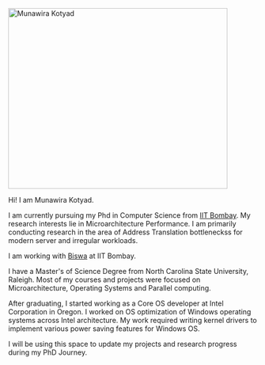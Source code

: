 
<picture>
  <source media="(prefers-color-scheme: light)" srcset="https://photos.app.goo.gl/wVVtFR3bNPtywm8p8" width="443" height=auto >
  <img alt="Munawira Kotyad" src="https://photos.app.goo.gl/wVVtFR3bNPtywm8p8" width="274" height="365" />
</picture>


Hi! I am Munawira Kotyad.

I am currently pursuing my Phd in Computer Science from [IIT Bombay](https://www.cse.iitb.ac.in/). My research interests lie in Microarchitecture Performance. I am primarily conducting research in the area of Address Translation bottleneckss for modern server and irregular workloads. 

I am working with [Biswa](https://www.cse.iitb.ac.in/~biswa/) at IIT Bombay.

I have a Master's  of Science Degree from North Carolina State University, Raleigh. Most of my courses and projects were focused on Microarchitecture, Operating Systems and Parallel computing. 

After graduating, I started working as a Core OS developer at Intel Corporation in Oregon. I worked on OS optimization of Windows operating systems across Intel architecture. My work required writing kernel drivers to implement various power saving features for Windows OS. 

I will be using this space to update my projects and research progress during my PhD Journey. 


